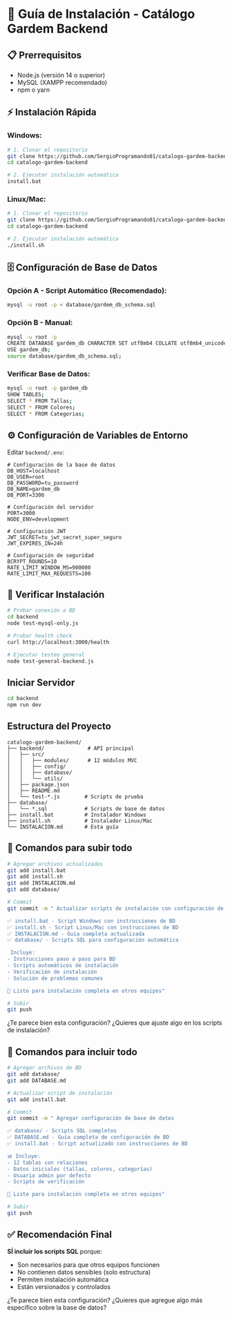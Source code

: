 # 🚀 Guía de Instalación - Catálogo Gardem Backend

## 📋 Prerrequisitos
- Node.js (versión 14 o superior)
- MySQL (XAMPP recomendado)
- npm o yarn

## ⚡ Instalación Rápida

### **Windows:**
```bash
# 1. Clonar el repositorio
git clone https://github.com/SergioProgramando01/catalogo-gardem-backend.git
cd catalogo-gardem-backend

# 2. Ejecutar instalación automática
install.bat
```

### **Linux/Mac:**
```bash
# 1. Clonar el repositorio
git clone https://github.com/SergioProgramando01/catalogo-gardem-backend.git
cd catalogo-gardem-backend

# 2. Ejecutar instalación automática
./install.sh
```

## 🗄️ Configuración de Base de Datos

### **Opción A - Script Automático (Recomendado):**
```bash
mysql -u root -p < database/gardem_db_schema.sql
```

### **Opción B - Manual:**
```bash
mysql -u root -p
CREATE DATABASE gardem_db CHARACTER SET utf8mb4 COLLATE utf8mb4_unicode_ci;
USE gardem_db;
source database/gardem_db_schema.sql;
```

### **Verificar Base de Datos:**
```bash
mysql -u root -p gardem_db
SHOW TABLES;
SELECT * FROM Tallas;
SELECT * FROM Colores;
SELECT * FROM Categorias;
```

## ⚙️ Configuración de Variables de Entorno

Editar `backend/.env`:
```env
# Configuración de la base de datos
DB_HOST=localhost
DB_USER=root
DB_PASSWORD=tu_password
DB_NAME=gardem_db
DB_PORT=3306

# Configuración del servidor
PORT=3000
NODE_ENV=development

# Configuración JWT
JWT_SECRET=tu_jwt_secret_super_seguro
JWT_EXPIRES_IN=24h

# Configuración de seguridad
BCRYPT_ROUNDS=10
RATE_LIMIT_WINDOW_MS=900000
RATE_LIMIT_MAX_REQUESTS=100
```

## 🧪 Verificar Instalación

```bash
# Probar conexión a BD
cd backend
node test-mysql-only.js

# Probar health check
curl http://localhost:3000/health

# Ejecutar testeo general
node test-general-backend.js
```

##  Iniciar Servidor

```bash
cd backend
npm run dev
```

##  Estructura del Proyecto

```
catalogo-gardem-backend/
├── backend/              # API principal
│   ├── src/
│   │   ├── modules/      # 12 módulos MVC
│   │   ├── config/
│   │   ├── database/
│   │   └── utils/
│   ├── package.json
│   ├── README.md
│   └── test-*.js        # Scripts de prueba
├── database/
│   └── *.sql            # Scripts de base de datos
├── install.bat          # Instalador Windows
├── install.sh           # Instalador Linux/Mac
└── INSTALACION.md       # Esta guía
```

## 🚀 Comandos para subir todo

```bash
# Agregar archivos actualizados
git add install.bat
git add install.sh
git add INSTALACION.md
git add database/

# Commit
git commit -m " Actualizar scripts de instalación con configuración de BD

✅ install.bat - Script Windows con instrucciones de BD
✅ install.sh - Script Linux/Mac con instrucciones de BD
✅ INSTALACION.md - Guía completa actualizada
✅ database/ - Scripts SQL para configuración automática

️ Incluye:
- Instrucciones paso a paso para BD
- Scripts automáticos de instalación
- Verificación de instalación
- Solución de problemas comunes

🚀 Listo para instalación completa en otros equipos"

# Subir
git push
```

¿Te parece bien esta configuración? ¿Quieres que ajuste algo en los scripts de instalación? 

## 🚀 Comandos para incluir todo

```bash
# Agregar archivos de BD
git add database/
git add DATABASE.md

# Actualizar script de instalación
git add install.bat

# Commit
git commit -m "️ Agregar configuración de base de datos

✅ database/ - Scripts SQL completos
✅ DATABASE.md - Guía completa de configuración de BD
✅ install.bat - Script actualizado con instrucciones de BD

📊 Incluye:
- 12 tablas con relaciones
- Datos iniciales (tallas, colores, categorías)
- Usuario admin por defecto
- Scripts de verificación

🚀 Listo para instalación completa en otros equipos"

# Subir
git push
```

## ✅ Recomendación Final

**SÍ incluir los scripts SQL** porque:
- Son necesarios para que otros equipos funcionen
- No contienen datos sensibles (solo estructura)
- Permiten instalación automática
- Están versionados y controlados

¿Te parece bien esta configuración? ¿Quieres que agregue algo más específico sobre la base de datos?
